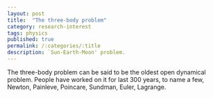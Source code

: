 ```yaml
---
layout: post
title:  "The three-body problem"
category: research-interest
tags: physics
published: true
permalink: /:categories/:title
description: `Sun-Earth-Moon' problem.
---
```


The three-body problem can be said to be the oldest open dynamical problem. People have worked on it for last 300 years, to name a few, Newton, Painleve, Poincare, Sundman, Euler, Lagrange. 


[jekyll-docs]: https://jekyllrb.com/docs/home
[jekyll-gh]:   https://github.com/jekyll/jekyll
[jekyll-talk]: https://talk.jekyllrb.com/
[cmi]: https://www.cmi.ac.in
[google]: https://www.google.com
[gmail]: https://www.gmail.com
[govind]: https://www.cmi.ac.in/~govind
